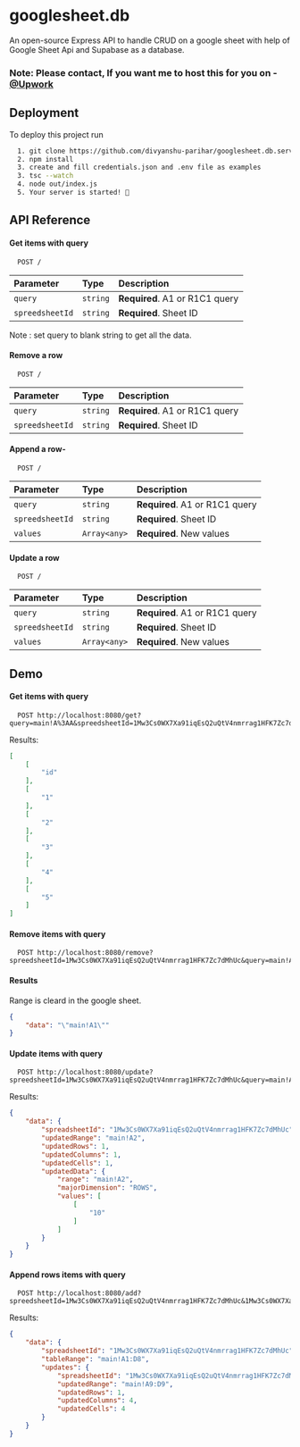 
# googlesheet.db

An open-source Express API to handle CRUD on a google sheet with help of Google Sheet Api and Supabase as a database.



### Note: Please contact, If you want me to host this for you on - [@Upwork](https://www.upwork.com/freelancers/~017345a6de85fb163d)

## Deployment

To deploy this project run

```bash
  1. git clone https://github.com/divyanshu-parihar/googlesheet.db.server.git
  2. npm install
  3. create and fill credentials.json and .env file as examples
  3. tsc --watch
  4. node out/index.js
  5. Your server is started! 🎉
```


## API Reference

#### Get items with query

```http
  POST /
```

| Parameter | Type     | Description                |
| :-------- | :------- | :------------------------- |
| `query` | `string` | **Required**. A1 or R1C1 query |
| `spreedsheetId` | `string` | **Required**. Sheet ID |

Note : set query to blank string to get all the data.
#### Remove a row

```http
  POST /
```

| Parameter | Type     | Description                |
| :-------- | :------- | :------------------------- |
| `query` | `string` | **Required**. A1 or R1C1 query |
| `spreedsheetId` | `string` | **Required**. Sheet ID |

#### Append a row- 

```http
  POST /
```

| Parameter | Type     | Description                |
| :-------- | :------- | :------------------------- |
| `query` | `string` | **Required**. A1 or R1C1 query |
| `spreedsheetId` | `string` | **Required**. Sheet ID |
| `values` | `Array<any>` | **Required**. New values|

#### Update a row

```http
  POST /
```

| Parameter | Type     | Description                |
| :-------- | :------- | :------------------------- |
| `query` | `string` | **Required**. A1 or R1C1 query |
| `spreedsheetId` | `string` | **Required**. Sheet ID |
| `values` | `Array<any>` | **Required**. New values|

## Demo

#### Get items with query


```http
  POST http://localhost:8080/get?query=main!A%3AA&spreedsheetId=1Mw3Cs0WX7Xa91iqEsQ2uQtV4nmrrag1HFK7Zc7dMhUc
```
Results:
```JSON
[
	[
		"id"
	],
	[
		"1"
	],
	[
		"2"
	],
	[
		"3"
	],
	[
		"4"
	],
	[
		"5"
	]
]

```


#### Remove items with query


```http
  POST http://localhost:8080/remove?spreedsheetId=1Mw3Cs0WX7Xa91iqEsQ2uQtV4nmrrag1HFK7Zc7dMhUc&query=main!A1%3AA1
```
#### Results
Range is cleard in the google sheet.
```json
{
	"data": "\"main!A1\""
}

```

#### Update items with query


```http
  POST http://localhost:8080/update?spreedsheetId=1Mw3Cs0WX7Xa91iqEsQ2uQtV4nmrrag1HFK7Zc7dMhUc&query=main!A2&values=%5B10%5D
```
Results:
```JSON
{
	"data": {
		"spreadsheetId": "1Mw3Cs0WX7Xa91iqEsQ2uQtV4nmrrag1HFK7Zc7dMhUc",
		"updatedRange": "main!A2",
		"updatedRows": 1,
		"updatedColumns": 1,
		"updatedCells": 1,
		"updatedData": {
			"range": "main!A2",
			"majorDimension": "ROWS",
			"values": [
				[
					"10"
				]
			]
		}
	}
}

```


#### Append rows items with query


```http
  POST http://localhost:8080/add?spreedsheetId=1Mw3Cs0WX7Xa91iqEsQ2uQtV4nmrrag1HFK7Zc7dMhUc&1Mw3Cs0WX7Xa91iqEsQ2uQtV4nmrrag1HFK7Zc7dMhUc=main!A1%3AC1&values=%5B10,20,30,40%5D
```
Results:
```JSON
{
	"data": {
		"spreadsheetId": "1Mw3Cs0WX7Xa91iqEsQ2uQtV4nmrrag1HFK7Zc7dMhUc",
		"tableRange": "main!A1:D8",
		"updates": {
			"spreadsheetId": "1Mw3Cs0WX7Xa91iqEsQ2uQtV4nmrrag1HFK7Zc7dMhUc",
			"updatedRange": "main!A9:D9",
			"updatedRows": 1,
			"updatedColumns": 4,
			"updatedCells": 4
		}
	}
}

```

